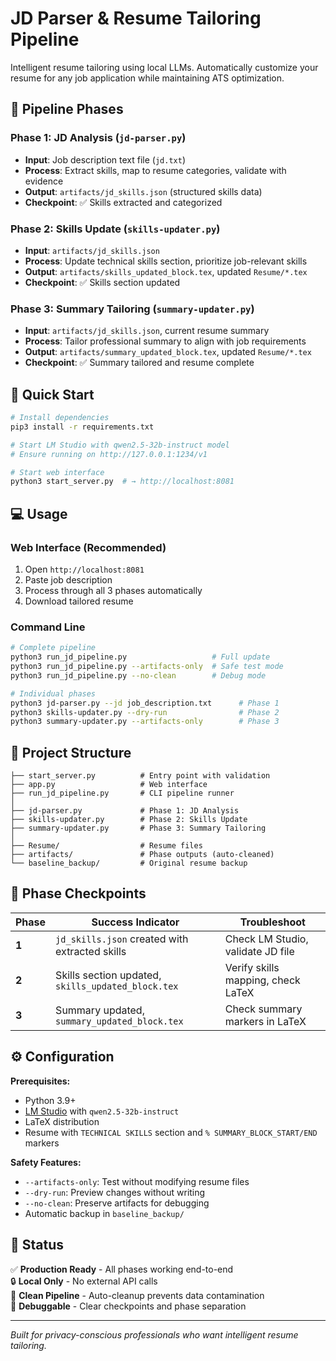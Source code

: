 # JD Parser & Resume Tailoring Pipeline

Intelligent resume tailoring using local LLMs. Automatically customize your resume for any job application while maintaining ATS optimization.

## 🔄 Pipeline Phases

### **Phase 1: JD Analysis** (`jd-parser.py`)
- **Input**: Job description text file (`jd.txt`)
- **Process**: Extract skills, map to resume categories, validate with evidence
- **Output**: `artifacts/jd_skills.json` (structured skills data)
- **Checkpoint**: ✅ Skills extracted and categorized

### **Phase 2: Skills Update** (`skills-updater.py`)
- **Input**: `artifacts/jd_skills.json`
- **Process**: Update technical skills section, prioritize job-relevant skills
- **Output**: `artifacts/skills_updated_block.tex`, updated `Resume/*.tex`
- **Checkpoint**: ✅ Skills section updated

### **Phase 3: Summary Tailoring** (`summary-updater.py`)
- **Input**: `artifacts/jd_skills.json`, current resume summary
- **Process**: Tailor professional summary to align with job requirements
- **Output**: `artifacts/summary_updated_block.tex`, updated `Resume/*.tex`
- **Checkpoint**: ✅ Summary tailored and resume complete

## 🚀 Quick Start

```bash
# Install dependencies
pip3 install -r requirements.txt

# Start LM Studio with qwen2.5-32b-instruct model
# Ensure running on http://127.0.0.1:1234/v1

# Start web interface
python3 start_server.py  # → http://localhost:8081
```

## 💻 Usage

### Web Interface (Recommended)
1. Open `http://localhost:8081`
2. Paste job description
3. Process through all 3 phases automatically
4. Download tailored resume

### Command Line
```bash
# Complete pipeline
python3 run_jd_pipeline.py                   # Full update
python3 run_jd_pipeline.py --artifacts-only  # Safe test mode
python3 run_jd_pipeline.py --no-clean        # Debug mode

# Individual phases
python3 jd-parser.py --jd job_description.txt      # Phase 1
python3 skills-updater.py --dry-run                # Phase 2  
python3 summary-updater.py --artifacts-only        # Phase 3
```

## 📁 Project Structure

```
├── start_server.py          # Entry point with validation
├── app.py                   # Web interface
├── run_jd_pipeline.py       # CLI pipeline runner
│
├── jd-parser.py             # Phase 1: JD Analysis
├── skills-updater.py        # Phase 2: Skills Update
├── summary-updater.py       # Phase 3: Summary Tailoring
│
├── Resume/                  # Resume files
├── artifacts/               # Phase outputs (auto-cleaned)
└── baseline_backup/         # Original resume backup
```

## 🔧 Phase Checkpoints

| Phase | Success Indicator | Troubleshoot |
|-------|------------------|--------------|
| **1** | `jd_skills.json` created with extracted skills | Check LM Studio, validate JD file |
| **2** | Skills section updated, `skills_updated_block.tex` | Verify skills mapping, check LaTeX |
| **3** | Summary updated, `summary_updated_block.tex` | Check summary markers in LaTeX |

## ⚙️ Configuration

**Prerequisites:**
- Python 3.9+
- [LM Studio](https://lmstudio.ai) with `qwen2.5-32b-instruct`
- LaTeX distribution
- Resume with `TECHNICAL SKILLS` section and `% SUMMARY_BLOCK_START/END` markers

**Safety Features:**
- `--artifacts-only`: Test without modifying resume files
- `--dry-run`: Preview changes without writing
- `--no-clean`: Preserve artifacts for debugging
- Automatic backup in `baseline_backup/`

## 🎯 Status

✅ **Production Ready** - All phases working end-to-end  
🔒 **Local Only** - No external API calls  
🧹 **Clean Pipeline** - Auto-cleanup prevents data contamination  
🔧 **Debuggable** - Clear checkpoints and phase separation  

---

*Built for privacy-conscious professionals who want intelligent resume tailoring.*